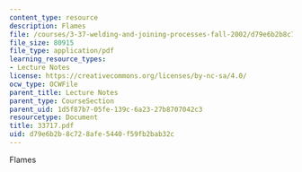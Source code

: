 ```yaml
---
content_type: resource
description: Flames
file: /courses/3-37-welding-and-joining-processes-fall-2002/d79e6b2b8c728afe5440f59fb2bab32c_33717.pdf
file_size: 80915
file_type: application/pdf
learning_resource_types:
- Lecture Notes
license: https://creativecommons.org/licenses/by-nc-sa/4.0/
ocw_type: OCWFile
parent_title: Lecture Notes
parent_type: CourseSection
parent_uid: 1d5f87b7-05fe-139c-6a23-27b8707042c3
resourcetype: Document
title: 33717.pdf
uid: d79e6b2b-8c72-8afe-5440-f59fb2bab32c
---
```

Flames